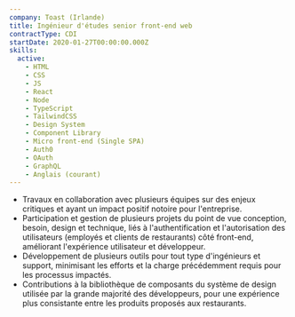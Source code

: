```yaml
---
company: Toast (Irlande)
title: Ingénieur d'études senior front-end web
contractType: CDI
startDate: 2020-01-27T00:00:00.000Z
skills:
  active:
    - HTML
    - CSS
    - JS
    - React
    - Node
    - TypeScript
    - TailwindCSS
    - Design System
    - Component Library
    - Micro front-end (Single SPA)
    - Auth0
    - OAuth
    - GraphQL
    - Anglais (courant)
---
```


- Travaux en collaboration avec plusieurs équipes sur des enjeux critiques et ayant un impact positif notoire pour l'entreprise.
- Participation et gestion de plusieurs projets du point de vue conception, besoin, design et technique, liés à l'authentification et l'autorisation des utilisateurs (employés et clients de restaurants) côté front-end, améliorant l'expérience utilisateur et développeur.
- Développement de plusieurs outils pour tout type d'ingénieurs et support, minimisant les efforts et la charge précédemment requis pour les processus impactés.
- Contributions à la bibliothèque de composants du système de design utilisée par la grande majorité des développeurs, pour une expérience plus consistante entre les produits proposés aux restaurants.
